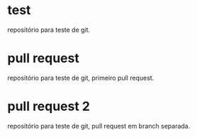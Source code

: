 # test
repositório para teste de git.

# pull request
repositório para teste de git, primeiro pull request.

# pull request 2
repositório para teste de git, pull request em branch separada.